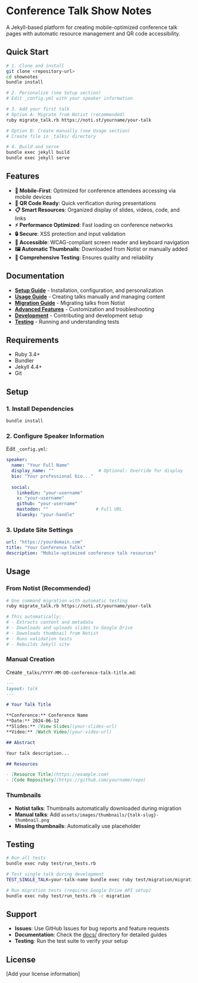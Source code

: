 # Conference Talk Show Notes

A Jekyll-based platform for creating mobile-optimized conference talk pages with automatic resource management and QR code accessibility.

## Quick Start

```bash
# 1. Clone and install
git clone <repository-url>
cd shownotes
bundle install

# 2. Personalize (see Setup section)
# Edit _config.yml with your speaker information

# 3. Add your first talk
# Option A: Migrate from Notist (recommended)
ruby migrate_talk.rb https://noti.st/yourname/your-talk

# Option B: Create manually (see Usage section)
# Create file in _talks/ directory

# 4. Build and serve
bundle exec jekyll build
bundle exec jekyll serve
```

## Features

- **📱 Mobile-First**: Optimized for conference attendees accessing via mobile devices
- **🔗 QR Code Ready**: Quick verification during presentations  
- **📋 Smart Resources**: Organized display of slides, videos, code, and links
- **⚡ Performance Optimized**: Fast loading on conference networks
- **🔒 Secure**: XSS protection and input validation
- **🎯 Accessible**: WCAG-compliant screen reader and keyboard navigation
- **🖼️ Automatic Thumbnails**: Downloaded from Notist or manually added
- **🧪 Comprehensive Testing**: Ensures quality and reliability

## Documentation

- **[Setup Guide](docs/SETUP.md)** - Installation, configuration, and personalization
- **[Usage Guide](docs/USAGE.md)** - Creating talks manually and managing content
- **[Migration Guide](docs/MIGRATION.md)** - Migrating talks from Notist
- **[Advanced Features](docs/ADVANCED.md)** - Customization and troubleshooting
- **[Development](docs/DEVELOPMENT.md)** - Contributing and development setup
- **[Testing](docs/TESTING.md)** - Running and understanding tests

## Requirements

- Ruby 3.4+
- Bundler
- Jekyll 4.4+
- Git

## Setup

### 1. Install Dependencies

```bash
bundle install
```

### 2. Configure Speaker Information

Edit `_config.yml`:

```yaml
speaker:
  name: "Your Full Name"
  display_name: ""                 # Optional: Override for display
  bio: "Your professional bio..."
  
  social:
    linkedin: "your-username"      
    x: "your-username"            
    github: "your-username"       
    mastodon: ""                  # Full URL
    bluesky: "your-handle"        
```

### 3. Update Site Settings

```yaml
url: "https://yourdomain.com"
title: "Your Conference Talks"
description: "Mobile-optimized conference talk resources"
```

## Usage

### From Notist (Recommended)

```bash
# One command migration with automatic testing
ruby migrate_talk.rb https://noti.st/yourname/your-talk

# This automatically:
# - Extracts content and metadata
# - Downloads and uploads slides to Google Drive
# - Downloads thumbnail from Notist
# - Runs validation tests
# - Rebuilds Jekyll site
```

### Manual Creation

Create `_talks/YYYY-MM-DD-conference-talk-title.md`:

```markdown
---
layout: talk
---

# Your Talk Title

**Conference:** Conference Name  
**Date:** 2024-06-12  
**Slides:** [View Slides](your-slides-url)  
**Video:** [Watch Video](your-video-url)  

## Abstract

Your talk description...

## Resources

- [Resource Title](https://example.com)
- [Code Repository](https://github.com/yourname/repo)
```

### Thumbnails

- **Notist talks**: Thumbnails automatically downloaded during migration
- **Manual talks**: Add `assets/images/thumbnails/{talk-slug}-thumbnail.png`
- **Missing thumbnails**: Automatically use placeholder

## Testing

```bash
# Run all tests
bundle exec ruby test/run_tests.rb

# Test single talk during development
TEST_SINGLE_TALK=your-talk-name bundle exec ruby test/migration/migration_test.rb

# Run migration tests (requires Google Drive API setup)
bundle exec ruby test/run_tests.rb -c migration
```

## Support

- **Issues**: Use GitHub Issues for bug reports and feature requests
- **Documentation**: Check the [docs/](docs/) directory for detailed guides
- **Testing**: Run the test suite to verify your setup

## License

[Add your license information]
